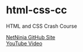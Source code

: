 # html-css-cc
HTML and CSS Crash Course

[NetNinja GitHub Site](https://https://github.com/iamshaunjp/html-and-css-crash-course) <br>
[YouTube Video](https://www.youtube.com/playlist?list=PL4cUxeGkcC9ivBf_eKCPIAYXWzLlPAm6G)



